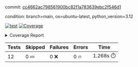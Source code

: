 commit: [cc4662ac798561900bc82f1a783639ebc2f546d1](https://github.com/rcmdnk/inherit-docstring/tree/cc4662ac798561900bc82f1a783639ebc2f546d1)

condition: branch=main, os=ubuntu-latest, python_version=3.12

[![test](https://github.com/rcmdnk/inherit-docstring/actions/workflows/test.yml/badge.svg)](https://github.com/rcmdnk/inherit-docstring/actions/runs/8240014309)
<a href="https://github.com/rcmdnk/inherit-docstring/blob/cc4662ac798561900bc82f1a783639ebc2f546d1/README.md"><img alt="Coverage" src="https://img.shields.io/badge/Coverage-100%25-brightgreen.svg" /></a><details><summary>Coverage Report </summary><table><tr><th>File</th><th>Stmts</th><th>Miss</th><th>Cover</th></tr><tbody><tr><td><b>TOTAL</b></td><td><b>114</b></td><td><b>0</b></td><td><b>100%</b></td></tr></tbody></table></details>

| Tests | Skipped | Failures | Errors | Time |
| ----- | ------- | -------- | -------- | ------------------ |
| 12 | 0 :zzz: | 0 :x: | 0 :fire: | 1.268s :stopwatch: |

